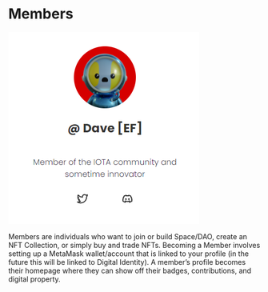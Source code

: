 # Members

![](<../../.gitbook/assets/image (30) (1) (1) (1).png>)

Members are individuals who want to join or build Space/DAO, create an NFT Collection, or simply buy and trade NFTs. Becoming a Member involves setting up a MetaMask wallet/account that is linked to your profile (in the future this will be linked to Digital Identity). A member’s profile becomes their homepage where they can show off their badges, contributions, and digital property.



